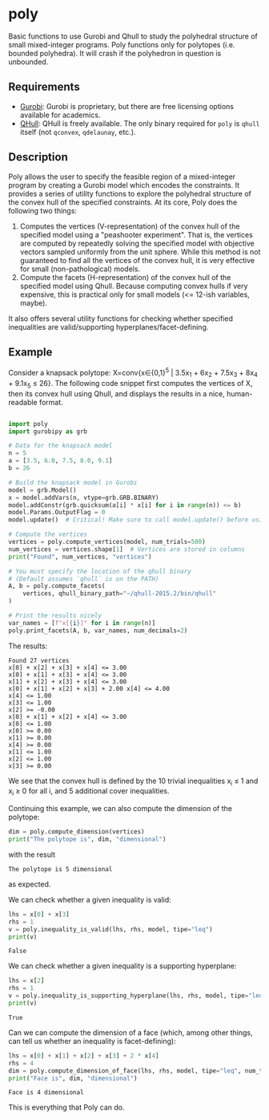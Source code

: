 # poly
Basic functions to use Gurobi and Qhull to study the polyhedral structure of small mixed-integer programs. Poly functions only for polytopes (i.e. bounded polyhedra). It will crash if the polyhedron in question is unbounded.

## Requirements
- [Gurobi](https://www.gurobi.com/): Gurobi is proprietary, but there are free licensing options available for academics.
- [QHull](http://qhull.org/html/qhull.htm): QHull is freely available. The only binary required for `poly` is `qhull` itself (not `qconvex`, `qdelaunay`, etc.).

## Description

Poly allows the user to specify the feasible region of a mixed-integer program by creating a Gurobi model which encodes the constraints. It provides a series of utility functions to explore the polyhedral structure of the convex hull of the specified constraints. At its core, Poly does the following two things:

1. Computes the vertices (V-representation) of the convex hull of the specified model using a "peashooter experiment". That is, the vertices are computed by repeatedly solving the specified model with objective vectors sampled uniformly from the unit sphere. While this method is not guaranteed to find all the vertices of the convex hull, it is very effective for small (non-pathological) models.
2. Compute the facets (H-representation) of the convex hull of the specified model using Qhull. Because computing convex hulls if very expensive, this is practical only for small models (<= 12-ish variables, maybe).

It also offers several utility functions for checking whether specified inequalities are valid/supporting hyperplanes/facet-defining.

## Example

Consider a knapsack polytope: X=conv{x&isin;{0,1}<sup>5</sup> | 3.5x<sub>1</sub> + 6x<sub>2</sub> + 7.5x<sub>3</sub> + 8x<sub>4</sub> + 9.1x<sub>5</sub> &le; 26}. The following code snippet first computes the vertices of X, then its convex hull using Qhull, and displays the results in a nice, human-readable format.

```python

import poly
import gurobipy as grb

# Data for the knapsack model
n = 5
a = [3.5, 6.0, 7.5, 8.0, 9.1]
b = 26

# Build the knapsack model in Gurobi
model = grb.Model()
x = model.addVars(n, vtype=grb.GRB.BINARY)
model.addConstr(grb.quicksum(a[i] * x[i] for i in range(n)) <= b)
model.Params.OutputFlag = 0
model.update()  # Critical! Make sure to call model.update() before using it.

# Compute the vertices
vertices = poly.compute_vertices(model, num_trials=500)
num_vertices = vertices.shape[1]  # Vertices are stored in columns
print("Found", num_vertices, "vertices")

# You must specify the location of the qhull binary
# (Default assumes `qhull` is on the PATH)
A, b = poly.compute_facets(
    vertices, qhull_binary_path="~/qhull-2015.2/bin/qhull"
)

# Print the results nicely
var_names = [f"x[{i}]" for i in range(n)]
poly.print_facets(A, b, var_names, num_decimals=2)
```
The results:
```
Found 27 vertices
x[0] + x[2] + x[3] + x[4] <= 3.00
x[0] + x[1] + x[3] + x[4] <= 3.00
x[1] + x[2] + x[3] + x[4] <= 3.00
x[0] + x[1] + x[2] + x[3] + 2.00 x[4] <= 4.00
x[4] <= 1.00
x[3] <= 1.00
x[2] >= -0.00
x[0] + x[1] + x[2] + x[4] <= 3.00
x[0] <= 1.00
x[0] >= 0.00
x[1] >= 0.00
x[4] >= 0.00
x[1] <= 1.00
x[2] <= 1.00
x[3] >= 0.00
```
We see that the convex hull is defined by the 10 trivial inequalities x<sub>i</sub> &le; 1 and x<sub>i</sub> &ge; 0 for all i, and 5 additional cover inequalities.

Continuing this example, we can also compute the dimension of the polytope:

```python
dim = poly.compute_dimension(vertices)
print("The polytope is", dim, "dimensional")
```
with the result
```
The polytope is 5 dimensional
```
as expected.

We can check whether a given inequality is valid:
```python
lhs = x[0] + x[3]
rhs = 1
v = poly.inequality_is_valid(lhs, rhs, model, tipe="leq")
print(v)
```
```
False
```

We can check whether a given inequality is a supporting hyperplane:
```python
lhs = x[2]
rhs = 1
v = poly.inequality_is_supporting_hyperplane(lhs, rhs, model, tipe="leq")
print(v)
```
```
True
```

Can we can compute the dimension of a face (which, among other things, can tell us whether an inequality is facet-defining):
```python
lhs = x[0] + x[1] + x[2] + x[3] + 2 * x[4]
rhs = 4
dim = poly.compute_dimension_of_face(lhs, rhs, model, tipe="leq", num_trials=100)
print("Face is", dim, "dimensional")
```
```
Face is 4 dimensional
```

This is everything that Poly can do.
